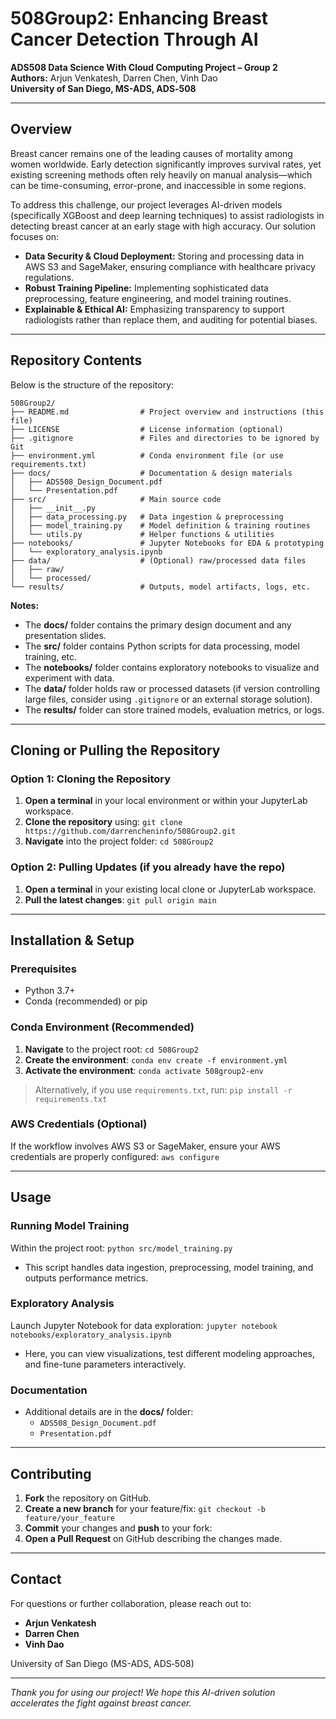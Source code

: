# 508Group2: Enhancing Breast Cancer Detection Through AI

**ADS508 Data Science With Cloud Computing Project – Group 2**  
**Authors:** Arjun Venkatesh, Darren Chen, Vinh Dao  
**University of San Diego, MS-ADS, ADS‑508**

---

## Overview

Breast cancer remains one of the leading causes of mortality among women worldwide. Early detection significantly improves survival rates, yet existing screening methods often rely heavily on manual analysis—which can be time-consuming, error-prone, and inaccessible in some regions.

To address this challenge, our project leverages AI-driven models (specifically XGBoost and deep learning techniques) to assist radiologists in detecting breast cancer at an early stage with high accuracy. Our solution focuses on:

- **Data Security & Cloud Deployment:** Storing and processing data in AWS S3 and SageMaker, ensuring compliance with healthcare privacy regulations.
- **Robust Training Pipeline:** Implementing sophisticated data preprocessing, feature engineering, and model training routines.
- **Explainable & Ethical AI:** Emphasizing transparency to support radiologists rather than replace them, and auditing for potential biases.

---

## Repository Contents

Below is the structure of the repository:

    508Group2/
    ├── README.md                # Project overview and instructions (this file)
    ├── LICENSE                  # License information (optional)
    ├── .gitignore               # Files and directories to be ignored by Git
    ├── environment.yml          # Conda environment file (or use requirements.txt)
    ├── docs/                    # Documentation & design materials
    │   ├── ADS508_Design_Document.pdf
    │   └── Presentation.pdf
    ├── src/                     # Main source code
    │   ├── __init__.py
    │   ├── data_processing.py   # Data ingestion & preprocessing
    │   ├── model_training.py    # Model definition & training routines
    │   └── utils.py             # Helper functions & utilities
    ├── notebooks/               # Jupyter Notebooks for EDA & prototyping
    │   └── exploratory_analysis.ipynb
    ├── data/                    # (Optional) raw/processed data files
    │   ├── raw/
    │   └── processed/
    └── results/                 # Outputs, model artifacts, logs, etc.

**Notes:**
- The **docs/** folder contains the primary design document and any presentation slides.
- The **src/** folder contains Python scripts for data processing, model training, etc.
- The **notebooks/** folder contains exploratory notebooks to visualize and experiment with data.
- The **data/** folder holds raw or processed datasets (if version controlling large files, consider using `.gitignore` or an external storage solution).
- The **results/** folder can store trained models, evaluation metrics, or logs.

---

## Cloning or Pulling the Repository

### Option 1: Cloning the Repository

1. **Open a terminal** in your local environment or within your JupyterLab workspace.  
2. **Clone the repository** using: `git clone https://github.com/darrencheninfo/508Group2.git`  
3. **Navigate** into the project folder: `cd 508Group2`

### Option 2: Pulling Updates (if you already have the repo)

1. **Open a terminal** in your existing local clone or JupyterLab workspace.  
2. **Pull the latest changes**: `git pull origin main`

---

## Installation & Setup

### Prerequisites
- Python 3.7+  
- Conda (recommended) or pip

### Conda Environment (Recommended)

1. **Navigate** to the project root: `cd 508Group2`  
2. **Create the environment**: `conda env create -f environment.yml`  
3. **Activate the environment**: `conda activate 508group2-env`

> Alternatively, if you use `requirements.txt`, run: `pip install -r requirements.txt`

### AWS Credentials (Optional)
If the workflow involves AWS S3 or SageMaker, ensure your AWS credentials are properly configured: `aws configure`

---

## Usage

### Running Model Training
Within the project root: `python src/model_training.py`  
- This script handles data ingestion, preprocessing, model training, and outputs performance metrics.

### Exploratory Analysis
Launch Jupyter Notebook for data exploration: `jupyter notebook notebooks/exploratory_analysis.ipynb`  
- Here, you can view visualizations, test different modeling approaches, and fine-tune parameters interactively.

### Documentation
- Additional details are in the **docs/** folder:
  - `ADS508_Design_Document.pdf`
  - `Presentation.pdf`

---

## Contributing

1. **Fork** the repository on GitHub.  
2. **Create a new branch** for your feature/fix: `git checkout -b feature/your_feature`  
3. **Commit** your changes and **push** to your fork:
4. **Open a Pull Request** on GitHub describing the changes made.

---

## Contact

For questions or further collaboration, please reach out to:
- **Arjun Venkatesh**
- **Darren Chen**
- **Vinh Dao**

University of San Diego (MS-ADS, ADS‑508)

---

*Thank you for using our project! We hope this AI-driven solution accelerates the fight against breast cancer.*
